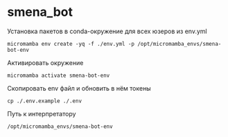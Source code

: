 # smena_bot
Установка пакетов в conda-окружение для всех юзеров из env.yml
```
micromamba env create -yq -f ./env.yml -p /opt/micromamba_envs/smena-bot-env
```

Активировать окружение
```
micromamba activate smena-bot-env
```

Скопировать env файл и обновить в нём токены
```
cp ./.env.example ./.env
```

Путь к интерпретатору
```
/opt/micromamba_envs/smena-bot-env
```
